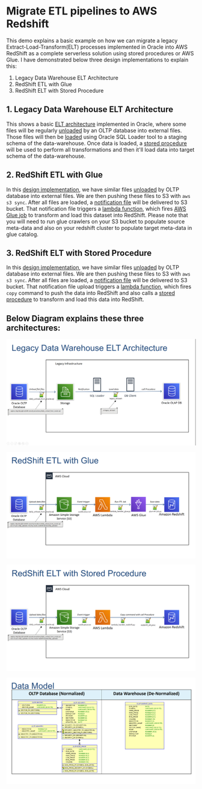 # Migrate ETL pipelines to AWS Redshift

This demo explains a basic example on how we can migrate a legacy Extract-Load-Transform(ELT) processes implemented in Oracle into AWS RedShift as a complete serverless solution using stored procedures or AWS Glue. I have demonstrated below three design implementations to explain this:

1. Legacy Data Warehouse ELT Architecture
2. RedShift ETL with Glue
3. RedShift ELT with Stored Procedure


## 1. Legacy Data Warehouse ELT Architecture
This shows a basic [ELT architecture](non-aws.png) implemented in Oracle, where some files will be regularly [unloaded](non-aws/daily_unload_from_oracle.sql) by an OLTP database into external files. Those files will then be [loaded](non-aws/legacy_elt.bash) using Oracle SQL Loader tool to a staging schema of the data-warehouse. Once data is loaded, a [stored procedure](non-aws/legacy_elt.proc) will be used to perform all transformations and then it'll load data into target schema of the data-warehouse.

## 2. RedShift ETL with Glue
In this [design implementation](aws-glue.png), we have similar files [unloaded](aws-glue/daily_unload_from_oracle.sql) by OLTP database into external files. We are then pushing these files to S3 with `aws s3 sync`. After all files are loaded, a [notification file](aws-glue/notification.txt) will be delivered to S3 bucket. That notification file triggers a [lambda function](aws-glue/lambda_handler_glue.py), which fires [AWS Glue job](aws-glue/glue-etl-job.py) to transform and load this dataset into RedShift. Please note that you will need to run glue crawlers on your S3 bucket to populate source meta-data and also on your redshift cluster to populate target meta-data in glue catalog.

## 3. RedShift ELT with Stored Procedure
In this [design implementation](aws-redshift-procedure.png), we have similar files [unloaded](redshift-proc/daily_unload_from_oracle.sql) by OLTP database into external files. We are then pushing these files to S3 with `aws s3 sync`. After all files are loaded, a [notification file](redshift-proc/notification.txt) will be delivered to S3 bucket. That notification file upload triggers a [lambda function](redshift-proc/lambda_handler_redshift.py), which fires `copy` command to push the data into RedShift and also calls a [stored procedure](redshift-proc/redshift_elt.proc) to transform and load this data into RedShift. 



## Below Diagram explains these three architectures:
![Legacy Data Warehouse ELT Architecture](non-aws.png)

![RedShift ETL with Glue](aws-glue.png)

![RedShift ELT with Stored Procedure](aws-redshift-procedure.png)

![Data Model used in this Demo](data-model.png)



